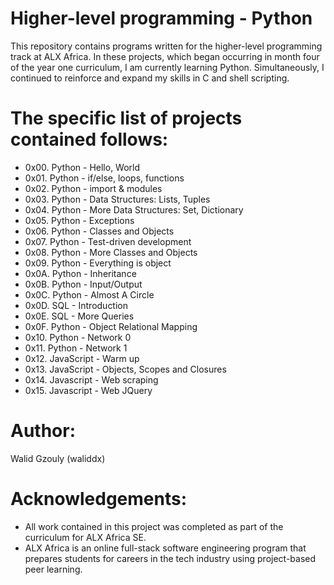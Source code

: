 # Higher-level programming - Python

 This repository contains programs written for the higher-level programming track at ALX Africa.
 In these projects, which began occurring in month four of the year one curriculum,
 I am currently learning Python. Simultaneously, I continued to reinforce and expand my skills in C and shell scripting.

# The specific list of projects contained follows:

- 0x00. Python - Hello, World
- 0x01. Python - if/else, loops, functions
- 0x02. Python - import & modules
- 0x03. Python - Data Structures: Lists, Tuples
- 0x04. Python - More Data Structures: Set, Dictionary
- 0x05. Python - Exceptions
- 0x06. Python - Classes and Objects
- 0x07. Python - Test-driven development
- 0x08. Python - More Classes and Objects
- 0x09. Python - Everything is object
- 0x0A. Python - Inheritance
- 0x0B. Python - Input/Output
- 0x0C. Python - Almost A Circle
- 0x0D. SQL - Introduction
- 0x0E. SQL - More Queries
- 0x0F. Python - Object Relational Mapping
- 0x10. Python - Network 0
- 0x11. Python - Network 1
- 0x12. JavaScript - Warm up
- 0x13. JavaScript - Objects, Scopes and Closures
- 0x14. Javascript - Web scraping
- 0x15. Javascript - Web JQuery

# Author:
 Walid Gzouly (waliddx)

# Acknowledgements:
- All work contained in this project was completed as part of the curriculum for ALX Africa SE.
- ALX Africa is an online full-stack software engineering program that prepares students for careers in the tech industry using project-based peer learning.
